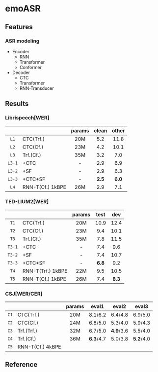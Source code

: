# emoASR

## Features

### ASR modeling

* Encoder
    * RNN
    * Transformer
    * Conformer
* Decoder
    * CTC
    * Transformer
    * RNN-Transducer

## Results

### Librispeech[WER]

| |  | params | clean | other |
|:---:|:---|:---:|:---:|:---:|
| `L1` | CTC(Trf.) | 20M | 5.2 | 11.8 |
| `L2` | CTC(Cf.) | 23M | 4.2 | 10.1 |
| `L3` | Trf.(Cf.) | 35M | 3.2 | 7.0 |
| `L3-1` | +CTC | - | 2.9 | 6.9 |
| `L3-2` | +SF | - | 2.9 | 6.3 |
| `L3-3` | +CTC+SF | - | **2.5** | **6.0** |
| `L4` | RNN-T(Cf.) 1kBPE | 26M | 2.9 | 7.1 |

### TED-LIUM2[WER]

|  |  | params | test | dev |
|:---:|:---|:---:|:---:|:---:|
| `T1` | CTC(Trf.) | 20M | 10.9 | 12.4 |
| `T2` | CTC(Cf.) | 23M | 9.4 | 10.1 |
| `T3` | Trf.(Cf.) | 35M | 7.8 | 11.5 |
| `T3-1` | +CTC | - | 7.4 | 9.6 |
| `T3-2` | +SF | - | 7.4 | 10.7 |
| `T3-3` | +CTC+SF | - | **6.8** | 9.2 |
| `T4` | RNN-T(Trf.) 1kBPE | 22M | 9.5 | 10.5 |
| `T5` | RNN-T(Cf.) 1kBPE | 26M | 7.4 | **8.3** |

### CSJ[WER/CER]

|  |  | params | eval1 | eval2 | eval3 |
|:---:|:---|:---:|:---:|:---:|:---:|
| `C1` | CTC(Trf.) | 20M | 8.1/6.2 | 6.4/4.8 | 6.9/5.0 |
| `C2` | CTC(Cf.) | 24M | 6.8/5.0 | 5.3/4.0 | 5.9/4.3 |
| `C3` | Trf.(Trf.) | 32M | 6.7/5.0 | **4.9**/3.6 | 5.5/4.0 |
| `C4` | Trf.(Cf.) | 36M | **6.3**/4.7 | 5.0/3.8 | **5.2**/4.0 |
| `C5` | RNN-T(Cf.) 4kBPE |  |  |  |  |

## Reference

